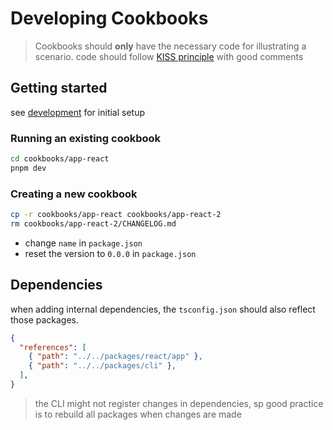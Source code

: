 # Developing Cookbooks

> Cookbooks should __only__ have the necessary code for illustrating a scenario.
> code should follow [KISS principle](https://en.wikipedia.org/wiki/KISS_principle) with good comments

## Getting started

see [development](./development.md) for initial setup

### Running an existing cookbook
```sh
cd cookbooks/app-react
pnpm dev
```

### Creating a new cookbook
```sh
cp -r cookbooks/app-react cookbooks/app-react-2
rm cookbooks/app-react-2/CHANGELOG.md
```

- change `name` in `package.json`
- reset the version to `0.0.0` in `package.json`

## Dependencies

when adding internal dependencies, the `tsconfig.json` should also reflect those packages.

```json
{
  "references": [
    { "path": "../../packages/react/app" },
    { "path": "../../packages/cli" },
  ],
}
```

> the CLI might not register changes in dependencies, sp good practice is to rebuild all packages when changes are made
